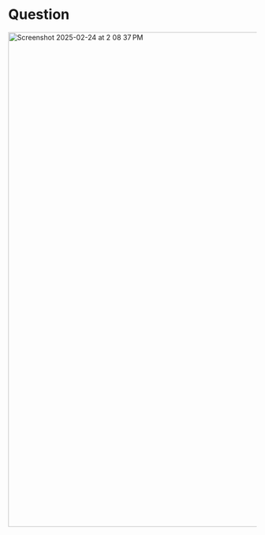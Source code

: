 # Question
<img width="1003" alt="Screenshot 2025-02-24 at 2 08 37 PM" src="https://github.com/user-attachments/assets/fd4a69f6-c77f-4cc1-a6a3-091907663575" />
